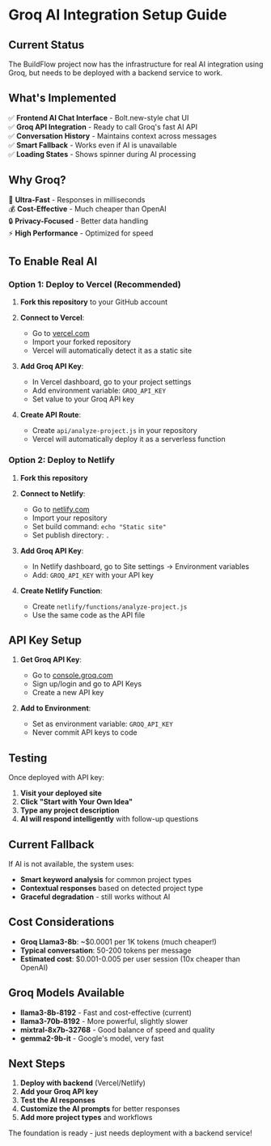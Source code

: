 # Groq AI Integration Setup Guide

## Current Status
The BuildFlow project now has the infrastructure for real AI integration using Groq, but needs to be deployed with a backend service to work.

## What's Implemented

✅ **Frontend AI Chat Interface** - Bolt.new-style chat UI  
✅ **Groq API Integration** - Ready to call Groq's fast AI API  
✅ **Conversation History** - Maintains context across messages  
✅ **Smart Fallback** - Works even if AI is unavailable  
✅ **Loading States** - Shows spinner during AI processing  

## Why Groq?

🚀 **Ultra-Fast** - Responses in milliseconds  
💰 **Cost-Effective** - Much cheaper than OpenAI  
🔒 **Privacy-Focused** - Better data handling  
⚡ **High Performance** - Optimized for speed  

## To Enable Real AI

### Option 1: Deploy to Vercel (Recommended)

1. **Fork this repository** to your GitHub account
2. **Connect to Vercel**:
   - Go to [vercel.com](https://vercel.com)
   - Import your forked repository
   - Vercel will automatically detect it as a static site

3. **Add Groq API Key**:
   - In Vercel dashboard, go to your project settings
   - Add environment variable: `GROQ_API_KEY`
   - Set value to your Groq API key

4. **Create API Route**:
   - Create `api/analyze-project.js` in your repository
   - Vercel will automatically deploy it as a serverless function

### Option 2: Deploy to Netlify

1. **Fork this repository**
2. **Connect to Netlify**:
   - Go to [netlify.com](https://netlify.com)
   - Import your repository
   - Set build command: `echo "Static site"`
   - Set publish directory: `.`

3. **Add Groq API Key**:
   - In Netlify dashboard, go to Site settings → Environment variables
   - Add: `GROQ_API_KEY` with your API key

4. **Create Netlify Function**:
   - Create `netlify/functions/analyze-project.js`
   - Use the same code as the API file

## API Key Setup

1. **Get Groq API Key**:
   - Go to [console.groq.com](https://console.groq.com)
   - Sign up/login and go to API Keys
   - Create a new API key

2. **Add to Environment**:
   - Set as environment variable: `GROQ_API_KEY`
   - Never commit API keys to code

## Testing

Once deployed with API key:

1. **Visit your deployed site**
2. **Click "Start with Your Own Idea"**
3. **Type any project description**
4. **AI will respond intelligently** with follow-up questions

## Current Fallback

If AI is not available, the system uses:
- **Smart keyword analysis** for common project types
- **Contextual responses** based on detected project type
- **Graceful degradation** - still works without AI

## Cost Considerations

- **Groq Llama3-8b**: ~$0.0001 per 1K tokens (much cheaper!)
- **Typical conversation**: 50-200 tokens per message
- **Estimated cost**: $0.001-0.005 per user session (10x cheaper than OpenAI)

## Groq Models Available

- **llama3-8b-8192** - Fast and cost-effective (current)
- **llama3-70b-8192** - More powerful, slightly slower
- **mixtral-8x7b-32768** - Good balance of speed and quality
- **gemma2-9b-it** - Google's model, very fast

## Next Steps

1. **Deploy with backend** (Vercel/Netlify)
2. **Add your Groq API key**
3. **Test the AI responses**
4. **Customize the AI prompts** for better responses
5. **Add more project types** and workflows

The foundation is ready - just needs deployment with a backend service! 